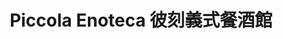 ---
title: "Piccola Enoteca 彼刻義式餐酒館"
description: "Piccola Enoteca 彼刻義式餐酒館"
layout: shop
keywords:
  - 美食競賽
  - 台灣美食
  - 美食精選
datePublished: "2025-06-30"
dateModified: "2025-07-04"
city: "新竹縣"
district: "竹北市"
address: "新竹縣竹北市成功二街102號"
phone: "036688313"
geo: "24.81947736215569, 121.0245357659529"
google_map: "https://maps.app.goo.gl/L1m4HeEY3kjTJ5cR8"
footinder: "https://footinder.com.tw/%E6%96%B0%E7%AB%B9%E7%B8%A3%E7%AB%B9%E5%8C%97%E5%B8%82/158621/"
official: "https://www.piccolaenoteca.com/"
award:
  - name: "500盤"
    year: "2024"
    entries:
      - dishes:
          - "橄欖油冰淇淋"

---